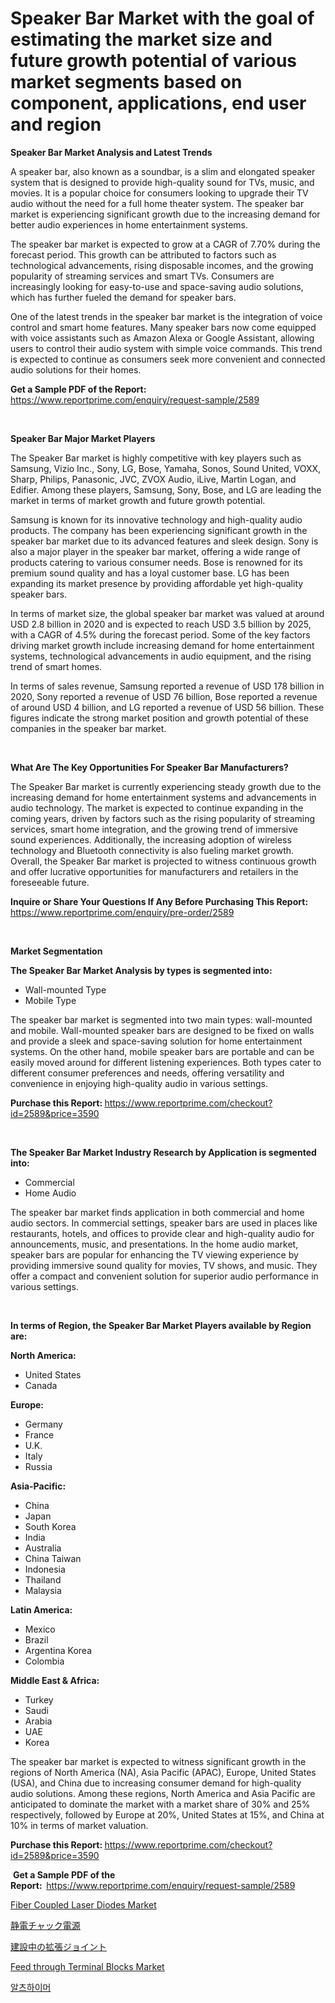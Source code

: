 <p><h1>Speaker Bar Market with the goal of estimating the market size and future growth potential of various market segments based on component, applications, end user and region</h1></p><p><strong>Speaker Bar Market Analysis and Latest Trends</strong></p>
<p><p>A speaker bar, also known as a soundbar, is a slim and elongated speaker system that is designed to provide high-quality sound for TVs, music, and movies. It is a popular choice for consumers looking to upgrade their TV audio without the need for a full home theater system. The speaker bar market is experiencing significant growth due to the increasing demand for better audio experiences in home entertainment systems.</p><p>The speaker bar market is expected to grow at a CAGR of 7.70% during the forecast period. This growth can be attributed to factors such as technological advancements, rising disposable incomes, and the growing popularity of streaming services and smart TVs. Consumers are increasingly looking for easy-to-use and space-saving audio solutions, which has further fueled the demand for speaker bars.</p><p>One of the latest trends in the speaker bar market is the integration of voice control and smart home features. Many speaker bars now come equipped with voice assistants such as Amazon Alexa or Google Assistant, allowing users to control their audio system with simple voice commands. This trend is expected to continue as consumers seek more convenient and connected audio solutions for their homes.</p></p>
<p><strong>Get a Sample PDF of the Report:&nbsp;</strong> <a href="https://www.reportprime.com/enquiry/request-sample/2589">https://www.reportprime.com/enquiry/request-sample/2589</a></p>
<p>&nbsp;</p>
<p><strong>Speaker Bar Major Market Players</strong></p>
<p><p>The Speaker Bar market is highly competitive with key players such as Samsung, Vizio Inc., Sony, LG, Bose, Yamaha, Sonos, Sound United, VOXX, Sharp, Philips, Panasonic, JVC, ZVOX Audio, iLive, Martin Logan, and Edifier. Among these players, Samsung, Sony, Bose, and LG are leading the market in terms of market growth and future growth potential.</p><p>Samsung is known for its innovative technology and high-quality audio products. The company has been experiencing significant growth in the speaker bar market due to its advanced features and sleek design. Sony is also a major player in the speaker bar market, offering a wide range of products catering to various consumer needs. Bose is renowned for its premium sound quality and has a loyal customer base. LG has been expanding its market presence by providing affordable yet high-quality speaker bars.</p><p>In terms of market size, the global speaker bar market was valued at around USD 2.8 billion in 2020 and is expected to reach USD 3.5 billion by 2025, with a CAGR of 4.5% during the forecast period. Some of the key factors driving market growth include increasing demand for home entertainment systems, technological advancements in audio equipment, and the rising trend of smart homes.</p><p>In terms of sales revenue, Samsung reported a revenue of USD 178 billion in 2020, Sony reported a revenue of USD 76 billion, Bose reported a revenue of around USD 4 billion, and LG reported a revenue of USD 56 billion. These figures indicate the strong market position and growth potential of these companies in the speaker bar market.</p></p>
<p>&nbsp;</p>
<p><strong>What Are The Key Opportunities For Speaker Bar Manufacturers?</strong></p>
<p><p>The Speaker Bar market is currently experiencing steady growth due to the increasing demand for home entertainment systems and advancements in audio technology. The market is expected to continue expanding in the coming years, driven by factors such as the rising popularity of streaming services, smart home integration, and the growing trend of immersive sound experiences. Additionally, the increasing adoption of wireless technology and Bluetooth connectivity is also fueling market growth. Overall, the Speaker Bar market is projected to witness continuous growth and offer lucrative opportunities for manufacturers and retailers in the foreseeable future.</p></p>
<p><strong>Inquire or Share Your Questions If Any Before Purchasing This Report:</strong> <a href="https://www.reportprime.com/enquiry/pre-order/2589">https://www.reportprime.com/enquiry/pre-order/2589</a></p>
<p>&nbsp;</p>
<p><strong>Market Segmentation</strong></p>
<p><strong>The Speaker Bar Market Analysis by types is segmented into:</strong></p>
<p><ul><li>Wall-mounted Type</li><li>Mobile Type</li></ul></p>
<p><p>The speaker bar market is segmented into two main types: wall-mounted and mobile. Wall-mounted speaker bars are designed to be fixed on walls and provide a sleek and space-saving solution for home entertainment systems. On the other hand, mobile speaker bars are portable and can be easily moved around for different listening experiences. Both types cater to different consumer preferences and needs, offering versatility and convenience in enjoying high-quality audio in various settings.</p></p>
<p><strong>Purchase this Report:&nbsp;</strong><a href="https://www.reportprime.com/checkout?id=2589&price=3590">https://www.reportprime.com/checkout?id=2589&price=3590</a></p>
<p>&nbsp;</p>
<p><strong>The Speaker Bar Market Industry Research by Application is segmented into:</strong></p>
<p><ul><li>Commercial</li><li>Home Audio</li></ul></p>
<p><p>The speaker bar market finds application in both commercial and home audio sectors. In commercial settings, speaker bars are used in places like restaurants, hotels, and offices to provide clear and high-quality audio for announcements, music, and presentations. In the home audio market, speaker bars are popular for enhancing the TV viewing experience by providing immersive sound quality for movies, TV shows, and music. They offer a compact and convenient solution for superior audio performance in various settings.</p></p>
<p>&nbsp;</p>
<p><strong>In terms of Region, the Speaker Bar Market Players available by Region are:</strong></p>
<p>
    <p> <strong> North America: </strong>
        <ul>
            <li>United States</li>
            <li>Canada</li>
        </ul>
        </p> 
    <p> <strong> Europe: </strong>
        <ul>
            <li>Germany</li>
            <li>France</li>
            <li>U.K.</li>
            <li>Italy</li>
            <li>Russia</li>
        </ul>
        </p> 
    <p> <strong> Asia-Pacific: </strong>
        <ul>
            <li>China</li>
            <li>Japan</li>
            <li>South Korea</li>
            <li>India</li>
            <li>Australia</li>
            <li>China Taiwan</li>
            <li>Indonesia</li>
            <li>Thailand</li>
            <li>Malaysia</li>
        </ul>
        </p> 
    <p> <strong> Latin America: </strong>
        <ul>
            <li>Mexico</li>
            <li>Brazil</li>
            <li>Argentina Korea</li>
            <li>Colombia</li>
        </ul>
        </p> 
    <p> <strong> Middle East & Africa: </strong>
        <ul>
            <li>Turkey</li>
            <li>Saudi</li>
            <li>Arabia</li>
            <li>UAE</li>
            <li>Korea</li>
        </ul>
    </p>
    </p>
<p><p>The speaker bar market is expected to witness significant growth in the regions of North America (NA), Asia Pacific (APAC), Europe, United States (USA), and China due to increasing consumer demand for high-quality audio solutions. Among these regions, North America and Asia Pacific are anticipated to dominate the market with a market share of 30% and 25% respectively, followed by Europe at 20%, United States at 15%, and China at 10% in terms of market valuation.</p></p>
<p><strong>Purchase this Report: </strong><a href="https://www.reportprime.com/checkout?id=2589&price=3590">https://www.reportprime.com/checkout?id=2589&price=3590</a></p>
<p>&nbsp;<strong>Get a Sample PDF of the Report:&nbsp;&nbsp;</strong><a href="https://www.reportprime.com/enquiry/request-sample/2589">https://www.reportprime.com/enquiry/request-sample/2589</a></p>
<p><strong></strong></p>
<p><p><a href="https://github.com/jhcraigie/Market-Research-Report-List-2/blob/main/fiber-coupled-laser-diodes-market.md">Fiber Coupled Laser Diodes Market</a></p><p><a href="https://github.com/adcxff01450218/Market-Research-Report-List-1/blob/main/217611611817.md">静電チャック電源</a></p><p><a href="https://github.com/xnljig2898992/Market-Research-Report-List-1/blob/main/369063311816.md">建設中の拡張ジョイント</a></p><p><a href="https://medium.com/@v27092023/analyzing-feed-through-terminal-blocks-market-global-industry-perspective-and-forecast-2024-to-aa9c0cc4bc15">Feed through Terminal Blocks Market</a></p><p><a href="https://github.com/vsn7qpua81q/Market-Research-Report-List-1/blob/main/564564310976.md">알츠하이머</a></p></p>